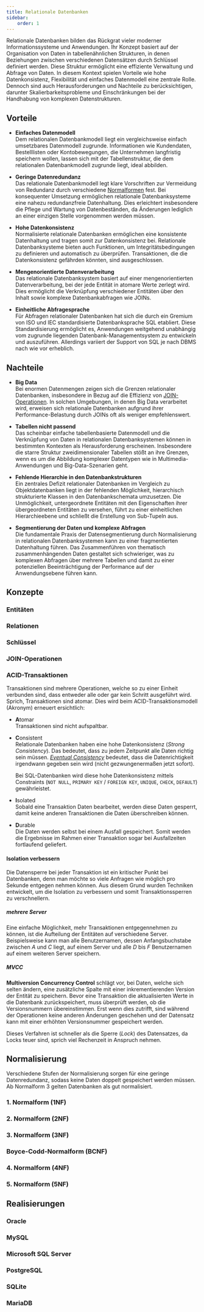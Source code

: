 ```yaml
---
title: Relationale Datenbanken
sidebar:
    order: 1
---
```


Relationale Datenbanken bilden das Rückgrat vieler moderner Informationssysteme und Anwendungen. Ihr Konzept basiert auf der Organisation von Daten in tabellenähnlichen Strukturen, in denen Beziehungen zwischen verschiedenen Datensätzen durch Schlüssel definiert werden. Diese Struktur ermöglicht eine effiziente Verwaltung und Abfrage von Daten. In diesem Kontext spielen Vorteile wie hohe Datenkonsistenz, Flexibilität und einfaches Datenmodell eine zentrale Rolle. Dennoch sind auch Herausforderungen und Nachteile zu berücksichtigen, darunter Skalierbarkeitsprobleme und Einschränkungen bei der Handhabung von komplexen Datenstrukturen.

## Vorteile

-   **Einfaches Datenmodell**  
    Dem relationalen Datenbankmodell liegt ein vergleichsweise einfach umsetzbares Datenmodell zugrunde. Informationen wie Kundendaten, Bestelllisten oder Kontobewegungen, die Unternehmen langfristig speichern wollen, lassen sich mit der Tabellenstruktur, die dem relationalen Datenbankmodell zugrunde liegt, ideal abbilden.

-   **Geringe Datenredundanz**  
    Das relationale Datenbankmodell legt klare Vorschriften zur Vermeidung von Redundanz durch verschiedene [Normalformen](#normalisierung) fest. Bei konsequenter Umsetzung ermöglichen relationale Datenbanksysteme eine nahezu redundanzfreie Datenhaltung. Dies erleichtert insbesondere die Pflege und Wartung von Datenbeständen, da Änderungen lediglich an einer einzigen Stelle vorgenommen werden müssen.

-   **Hohe Datenkonsistenz**  
    Normalisierte relationale Datenbanken ermöglichen eine konsistente Datenhaltung und tragen somit zur Datenkonsistenz bei. Relationale Datenbanksysteme bieten auch Funktionen, um Integritätsbedingungen zu definieren und automatisch zu überprüfen. Transaktionen, die die Datenkonsistenz gefährden könnten, sind ausgeschlossen.

-   **Mengenorientierte Datenverarbeitung**  
    Das relationale Datenbanksystem basiert auf einer mengenorientierten Datenverarbeitung, bei der jede Entität in atomare Werte zerlegt wird. Dies ermöglicht die Verknüpfung verschiedener Entitäten über den Inhalt sowie komplexe Datenbankabfragen wie JOINs.

-   **Einheitliche Abfragesprache**  
    Für Abfragen relationaler Datenbanken hat sich die durch ein Gremium von ISO und IEC standardisierte Datenbanksprache SQL etabliert. Diese Standardisierung ermöglicht es, Anwendungen weitgehend unabhängig vom zugrunde liegenden Datenbank-Managementsystem zu entwickeln und auszuführen. Allerdings variiert der Support von SQL je nach DBMS nach wie vor erheblich.

## Nachteile

-   **Big Data**  
    Bei enormen Datenmengen zeigen sich die Grenzen relationaler Datenbanken, insbesondere in Bezug auf die Effizienz von [JOIN-Operationen](#join-operationen). In solchen Umgebungen, in denen Big Data verarbeitet wird, erweisen sich relationale Datenbanken aufgrund ihrer Performance-Belastung durch JOINs oft als weniger empfehlenswert.

-   **Tabellen nicht passend**  
    Das scheinbar einfache tabellenbasierte Datenmodell und die Verknüpfung von Daten in relationalen Datenbanksystemen können in bestimmten Kontexten als Herausforderung erscheinen. Insbesondere die starre Struktur zweidimensionaler Tabellen stößt an ihre Grenzen, wenn es um die Abbildung komplexer Datentypen wie in Multimedia-Anwendungen und Big-Data-Szenarien geht.

-   **Fehlende Hierarchie in den Datenbankstrukturen**  
    Ein zentrales Defizit relationaler Datenbanken im Vergleich zu Objektdatenbanken liegt in der fehlenden Möglichkeit, hierarchisch strukturierte Klassen in den Datenbankschemata umzusetzen. Die Unmöglichkeit, untergeordnete Entitäten mit den Eigenschaften ihrer übergeordneten Entitäten zu versehen, führt zu einer einheitlichen Hierarchieebene und schließt die Erstellung von Sub-Tupeln aus.

-   **Segmentierung der Daten und komplexe Abfragen**  
    Die fundamentale Praxis der Datensegmentierung durch Normalisierung in relationalen Datenbanksystemen kann zu einer fragmentierten Datenhaltung führen. Das Zusammenführen von thematisch zusammenhängenden Daten gestaltet sich schwieriger, was zu komplexen Abfragen über mehrere Tabellen und damit zu einer potenziellen Beeinträchtigung der Performance auf der Anwendungsebene führen kann.

## Konzepte

### Entitäten

### Relationen

### Schlüssel

### JOIN-Operationen

### ACID-Transaktionen

Transaktionen sind mehrere Operationen, welche so zu einer Einheit verbunden sind, dass entweder alle oder gar kein Schritt ausgeführt wird. Sprich, Transaktionen sind atomar. Dies wird beim ACID-Transaktionsmodell (Akronym) erneuert ersichtlich:

-   **A**tomar  
    Transaktionen sind nicht aufspaltbar.

-   **C**onsistent  
    Relationale Datenbanken haben eine hohe Datenkonsistenz (_Strong Consistency_). Das bedeutet, dass zu jedem Zeitpunkt alle Daten richtig sein müssen. [_Eventual Consistency_](./document_orientated_databases/#base-transaktionen) bedeutet, dass die Datenrichtigkeit irgendwann gegeben sein wird (nicht ge­zwun­ge­ner­ma­ßen jetzt sofort).

    Bei SQL-Datenbanken wird diese hohe Datenkonsistenz mittels Constraints (`NOT NULL`, `PRIMARY KEY` / `FOREIGN KEY`, `UNIQUE`, `CHECK`, `DEFAULT`) gewährleistet.

-   **I**solated  
    Sobald eine Transaktion Daten bearbeitet, werden diese Daten gesperrt, damit keine anderen Transaktionen die Daten überschreiben können.

-   **D**urable  
    Die Daten werden selbst bei einem Ausfall gespeichert. Somit werden die Ergebnisse im Rahmen einer Transaktion sogar bei Ausfallzeiten fortlaufend geliefert.

#### Isolation verbessern

Die Datensperre bei jeder Transaktion ist ein kritischer Punkt bei Datenbanken, denn man möchte so viele Anfragen wie möglich pro Sekunde entgegen nehmen können. Aus diesem Grund wurden Techniken entwickelt, um die Isolation zu verbessern und somit Transaktionssperren zu verschnellern.

##### mehrere Server

Eine einfache Möglichkeit, mehr Transaktionen entgegennehmen zu können, ist die Aufteilung der Entitäten auf verschiedene Server. Beispielsweise kann man alle Benutzernamen, dessen Anfangsbuchstabe zwischen _A_ und _C_ liegt, auf einem Server und alle _D_ bis _F_ Benutzernamen auf einem weiteren Server speichern.

##### MVCC

**Multiversion Concurrency Control** schlägt vor, bei Daten, welche sich selten ändern, eine zusätzliche Spalte mit einer inkrementierenden Version der Entität zu speichern. Bevor eine Transaktion die aktualisierten Werte in die Datenbank zurückspeichert, muss überprüft werden, ob die Versionsnummern übereinstimmen. Erst wenn dies zutrifft, sind während der Operationen keine anderen Änderungen geschehen und der Datensatz kann mit einer erhöhten Versionsnummer gespeichert werden.

Dieses Verfahren ist schneller als die Sperre (_Lock_) des Datensatzes, da Locks teuer sind, sprich viel Rechenzeit in Anspruch nehmen.

## Normalisierung

Verschiedene Stufen der Normalisierung sorgen für eine geringe Datenredundanz, sodass keine Daten doppelt gespeichert werden müssen. Ab Normalform 3 gelten Datenbanken als gut normalisiert.

### 1. Normalform (1NF)

### 2. Normalform (2NF)

### 3. Normalform (3NF)

### Boyce-Codd-Normalform (BCNF)

### 4. Normalform (4NF)

### 5. Normalform (5NF)

## Realisierungen

### Oracle

### MySQL

### Microsoft SQL Server

### PostgreSQL

### SQLite

### MariaDB
